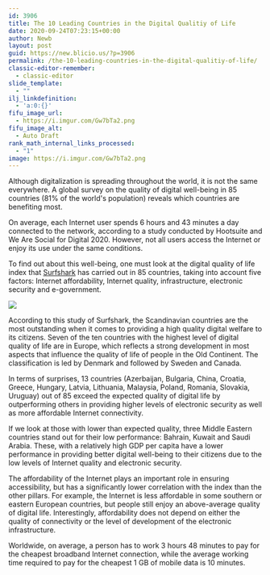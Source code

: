 ```yaml
---
id: 3906
title: The 10 Leading Countries in the Digital Qualitiy of Life
date: 2020-09-24T07:23:15+00:00
author: Newb
layout: post
guid: https://new.blicio.us/?p=3906
permalink: /the-10-leading-countries-in-the-digital-qualitiy-of-life/
classic-editor-remember:
  - classic-editor
slide_template:
  - ""
ilj_linkdefinition:
  - 'a:0:{}'
fifu_image_url:
  - https://i.imgur.com/Gw7bTa2.png
fifu_image_alt:
  - Auto Draft
rank_math_internal_links_processed:
  - "1"
image: https://i.imgur.com/Gw7bTa2.png
---
```

Although digitalization is spreading throughout the world, it is not the same everywhere. A global survey on the quality of digital well-being in 85 countries (81% of the world's population) reveals which countries are benefiting most.

On average, each Internet user spends 6 hours and 43 minutes a day connected to the network, according to a study conducted by Hootsuite and We Are Social for Digital 2020. However, not all users access the Internet or enjoy its use under the same conditions. 

To find out about this well-being, one must look at the digital quality of life index that [Surfshark](https://surfshark.com/) has carried out in 85 countries, taking into account five factors: Internet affordability, Internet quality, infrastructure, electronic security and e-government.

![](https://i.imgur.com/Gw7bTa2.png) 

According to this study of Surfshark, the Scandinavian countries are the most outstanding when it comes to providing a high quality digital welfare to its citizens. Seven of the ten countries with the highest level of digital quality of life are in Europe, which reflects a strong development in most aspects that influence the quality of life of people in the Old Continent. The classification is led by Denmark and followed by Sweden and Canada.

In terms of surprises, 13 countries (Azerbaijan, Bulgaria, China, Croatia, Greece, Hungary, Latvia, Lithuania, Malaysia, Poland, Romania, Slovakia, Uruguay) out of 85 exceed the expected quality of digital life by outperforming others in providing higher levels of electronic security as well as more affordable Internet connectivity.

If we look at those with lower than expected quality, three Middle Eastern countries stand out for their low performance: Bahrain, Kuwait and Saudi Arabia. These, with a relatively high GDP per capita have a lower performance in providing better digital well-being to their citizens due to the low levels of Internet quality and electronic security.

The affordability of the Internet plays an important role in ensuring accessibility, but has a significantly lower correlation with the index than the other pillars. For example, the Internet is less affordable in some southern or eastern European countries, but people still enjoy an above-average quality of digital life. Interestingly, affordability does not depend on either the quality of connectivity or the level of development of the electronic infrastructure.

Worldwide, on average, a person has to work 3 hours 48 minutes to pay for the cheapest broadband Internet connection, while the average working time required to pay for the cheapest 1 GB of mobile data is 10 minutes.